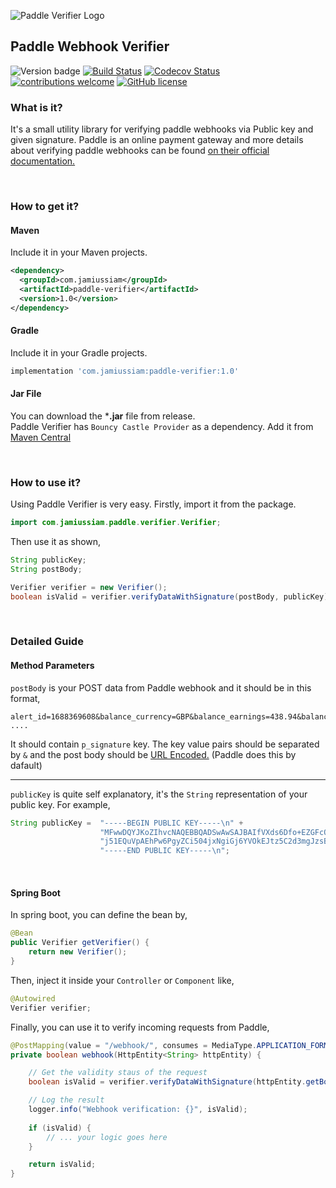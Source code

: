 ![Paddle Verifier Logo](https://cdn.jsdelivr.net/gh/jamius19/paddle-verifier/img/logo.svg)



## Paddle Webhook Verifier

![Version badge](https://img.shields.io/badge/Maven%20Central-1.0-blue.svg)  [![Build Status](https://travis-ci.com/jamius19/paddle-verifier.svg?branch=master)](https://travis-ci.com/jamius19/paddle-verifier) [![Codecov Status](https://codecov.io/gh/jamius19/paddle-verifier/branch/master/graph/badge.svg)](https://codecov.io/gh/jamius19/paddle-verifier/branch/master/graph/badge.svg) [![contributions welcome](https://img.shields.io/badge/contributions-welcome-brightgreen.svg?style=flat)](https://github.com/jamius19/paddle-verifier/issues)   [![GitHub license](https://img.shields.io/github/license/Naereen/StrapDown.js.svg)](https://github.com/jamius19/paddle-verifier/blob/master/LICENSE)
<br/>

### What is it?

It's a small utility library for verifying paddle webhooks via Public key and given signature. Paddle is an online payment gateway and more details about verifying paddle webhooks can be found [on their official documentation.](https://developer.paddle.com/webhook-reference/verifying-webhooks)

<br/>

### How to get it?

#### Maven
Include it in your Maven projects.
```xml
<dependency>
  <groupId>com.jamiussiam</groupId>
  <artifactId>paddle-verifier</artifactId>
  <version>1.0</version>
</dependency>
```
  
#### Gradle
Include it in your Gradle projects.
```groovy
implementation 'com.jamiussiam:paddle-verifier:1.0'
```

#### Jar File
You can download the ***.jar** file from release.  
Paddle Verifier has `Bouncy Castle Provider` as a dependency. Add it from [Maven Central](https://mvnrepository.com/artifact/org.bouncycastle/bcprov-jdk15on/1.65)

<br/>

### How to use it?

Using Paddle Verifier is very easy. Firstly, import it from the package.

```java
import com.jamiussiam.paddle.verifier.Verifier;
```

Then use it as shown,

```java
String publicKey;
String postBody;

Verifier verifier = new Verifier();
boolean isValid = verifier.verifyDataWithSignature(postBody, publicKey);
```
<br/>


### Detailed Guide
#### Method Parameters
`postBody` is your POST data from Paddle webhook and it should be in this format,
```http request
alert_id=1688369608&balance_currency=GBP&balance_earnings=438.94&balance_fee=689.32  ....
```
It should contain `p_signature` key. The key value pairs should be separated by `&` and the post body should be [URL Encoded.](https://en.wikipedia.org/wiki/Percent-encoding) (Paddle does this by dafault)

---

`publicKey` is quite self explanatory, it's the `String` representation of your public key. For example,
```java
String publicKey =  "-----BEGIN PUBLIC KEY-----\n" +
                    "MFwwDQYJKoZIhvcNAQEBBQADSwAwSAJBAIfVXds6Dfo+EZGFcOJPuhUverHOConA\n" +
                    "j51EQuVpAEhPw6PgyZCi504jxNgiGj6YVOkEJtz5C2d3mgJzsBJs6fUCAwEAAQ==\n" +
                    "-----END PUBLIC KEY-----\n";
```

<br/>

#### Spring Boot
In spring boot, you can define the bean by,
```java
@Bean
public Verifier getVerifier() {
    return new Verifier();
}
```

Then, inject it inside your `Controller` or `Component` like,
```java
@Autowired
Verifier verifier;
```

Finally, you can use it to verify incoming requests from Paddle,

```java
@PostMapping(value = "/webhook/", consumes = MediaType.APPLICATION_FORM_URLENCODED_VALUE)
private boolean webhook(HttpEntity<String> httpEntity) {

    // Get the validity staus of the request
    boolean isValid = verifier.verifyDataWithSignature(httpEntity.getBody(), publicKey);

    // Log the result
    logger.info("Webhook verification: {}", isValid);
    
    if (isValid) {
        // ... your logic goes here
    }

    return isValid;
}

```



